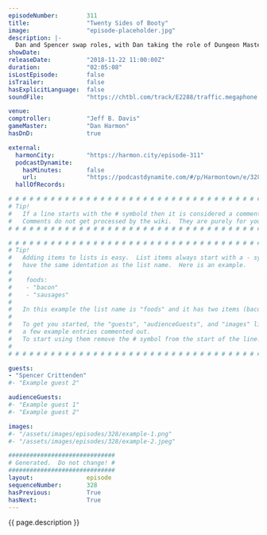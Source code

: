 ```yaml
---
episodeNumber:        311
title:                "Twenty Sides of Booty"
image:                "episode-placeholder.jpg"
description: |-
  Dan and Spencer swap roles, with Dan taking the role of Dungeon Master. Spencer auto-tunes himself, becoming a robot from a magical land. Jeff immerses himself in a Vietnam era character.
showDate:             
releaseDate:          "2018-11-22 11:00:00Z"
duration:             "02:05:08"
isLostEpisode:        false
isTrailer:            false
hasExplicitLanguage:  false
soundFile:            "https://chtbl.com/track/E2288/traffic.megaphone.fm/STA3167373224.mp3?updated=1596582516"

venue:                
comptroller:          "Jeff B. Davis"
gameMaster:           "Dan Harmon"
hasDnD:               true

external:
  harmonCity:         "https://harmon.city/episode-311"
  podcastDynamite:
    hasMinutes:       false
    url:              "https://podcastdynamite.com/#/p/Harmontown/e/328/311"
  hallOfRecords:      

# # # # # # # # # # # # # # # # # # # # # # # # # # # # # # # # # # # # # # # # # # # # #
# Tip!
#   If a line starts with the # symbold then it is considered a comment.
#   Comments do not get processed by the wiki.  They are purely for your information.
# # # # # # # # # # # # # # # # # # # # # # # # # # # # # # # # # # # # # # # # # # # # #

# # # # # # # # # # # # # # # # # # # # # # # # # # # # # # # # # # # # # # # # # # # # #
# Tip!
#   Adding items to lists is easy.  List items always start with a - symbol and have
#   have the same identation as the list name.  Here is an example.
#
#    foods:
#    - "bacon"
#    - "sausages"
#
#   In this example the list name is "foods" and it has two items (bacon, and sausages).
#
#   To get you started, the "guests", "audienceGuests", and "images" lists below have
#   a few example entries commented out.
#   To start using them remove the # symbol from the start of the line.
#
# # # # # # # # # # # # # # # # # # # # # # # # # # # # # # # # # # # # # # # # # # # # #

guests:
- "Spencer Crittenden"
#- "Example guest 2"

audienceGuests:
#- "Example guest 1"
#- "Example guest 2"

images:
#- "/assets/images/episodes/328/example-1.png"
#- "/assets/images/episodes/328/example-2.jpeg"

##############################
# Generated.  Do not change! #
##############################
layout:               episode
sequenceNumber:       328
hasPrevious:          True
hasNext:              True
---
```


<!-- The episode description will be rendered here -->
{{ page.description }}

<!-- Add your content BELOW here -->
<!-- vvvvvvvvvvvvvvvvvvvvvvvvvvv -->




<!-- ^^^^^^^^^^^^^^^^^^^^^^^^^^^ -->
<!-- Add your content ABOVE here -->

<!-- The episode gallery will be rendered here -->
